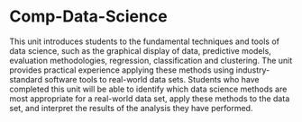 # Comp-Data-Science

This unit introduces students to the fundamental techniques and tools of data science, such as the graphical display of data, predictive models, evaluation methodologies, regression, classification and clustering. The unit provides practical experience applying these methods using industry-standard software tools to real-world data sets. Students who have completed this unit will be able to identify which data science methods are most appropriate for a real-world data set, apply these methods to the data set, and interpret the results of the analysis they have performed.
